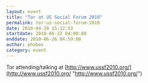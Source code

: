 ```yaml
---
layout: event
title: "Tor at US Social Forum 2010"
permalink: tor-us-social-forum-2010
date: 2010-04-20 15:12:53
startdate: 2010-06-22 04:00:00
enddate: 2010-06-26 04:59:00
author: phobos
category: event
---
```


Tor attending/talking at [http://www.ussf2010.org/](http://www.ussf2010.org/ "http://www.ussf2010.org/")
